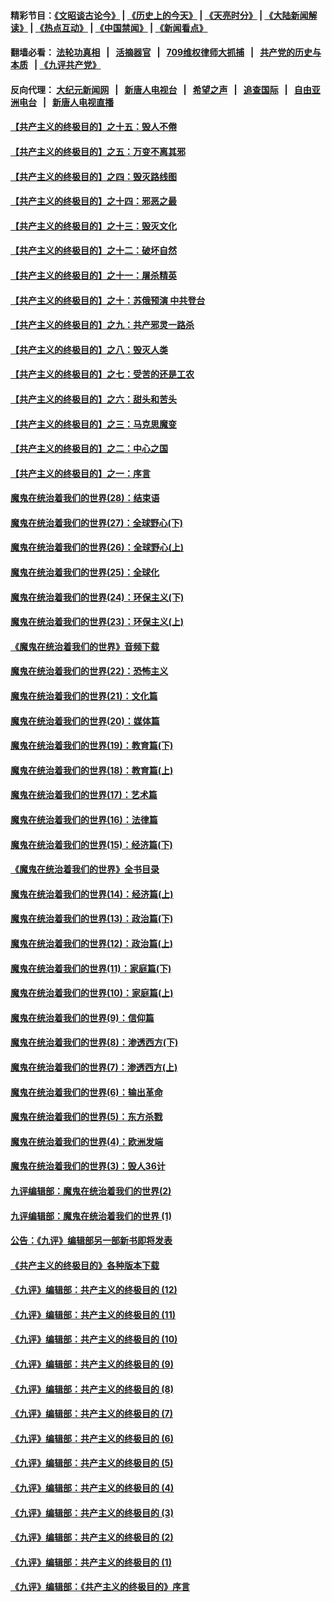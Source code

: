 #### 精彩节目：[《文昭谈古论今》](http://134.209.198.168/wenzhao) | [《历史上的今天》](http://134.209.198.168/today-in-history) | [《天亮时分》](http://134.209.198.168/tianliang) | [《大陆新闻解读》](http://134.209.198.168/ntdtv-comedy) | [《热点互动》](http://134.209.198.168/ntdtv-rdhd)  | [《中国禁闻》](http://134.209.198.168/ntdtv-news) | [《新闻看点》](http://134.209.198.168/news-insight) 

  #### 翻墙必看： [法轮功真相](http://134.209.198.168:10000/videos/truth.html) &nbsp;&nbsp;|&nbsp;&nbsp; [活摘器官](http://134.209.198.168:10000/videos/res/Organs/) &nbsp;&nbsp;|&nbsp;&nbsp; [709维权律师大抓捕](http://134.209.198.168:10000/videos/709/) &nbsp;&nbsp;|&nbsp;&nbsp; [共产党的历史与本质](http://134.209.198.168:10000/videos/ccp.html) &nbsp;&nbsp;| [《九评共产党》](http://134.209.198.168:10000/videos/jiuping/) 

#### 反向代理： [大纪元新闻网](http://134.209.198.168:10080/) &nbsp;&nbsp;|&nbsp;&nbsp; [新唐人电视台](http://134.209.198.168:8000/) &nbsp;&nbsp;|&nbsp;&nbsp; [希望之声](http://134.209.198.168:8200/) &nbsp;&nbsp;|&nbsp;&nbsp; [追查国际](http://134.209.198.168:10010/) &nbsp;&nbsp;|&nbsp;&nbsp; [自由亚洲电台](http://134.209.198.168:9800/) &nbsp;&nbsp;|&nbsp;&nbsp; [新唐人电视直播](http://134.209.198.168/) 

#### [【共产主义的终极目的】之十五：毁人不倦](../pages/nsc422/n11166792.md?t=04090637) 

#### [【共产主义的终极目的】之五：万变不离其邪](../pages/nsc422/n11091285.md?t=04090637) 

#### [【共产主义的终极目的】之四：毁灭路线图](../pages/nsc422/n11086284.md?t=04090637) 

#### [【共产主义的终极目的】之十四：邪恶之最](../pages/nsc422/n11150249.md?t=04090637) 

#### [【共产主义的终极目的】之十三：毁灭文化](../pages/nsc422/n11135227.md?t=04090637) 

#### [【共产主义的终极目的】之十二：破坏自然](../pages/nsc422/n11135214.md?t=04090637) 

#### [【共产主义的终极目的】之十一：屠杀精英](../pages/nsc422/n11118442.md?t=04090637) 

#### [【共产主义的终极目的】之十：苏俄预演 中共登台](../pages/nsc422/n11118424.md?t=04090637) 

#### [【共产主义的终极目的】之九：共产邪灵一路杀](../pages/nsc422/n11114139.md?t=04090637) 

#### [【共产主义的终极目的】之八：毁灭人类](../pages/nsc422/n11108503.md?t=04090637) 

#### [【共产主义的终极目的】之七：受苦的还是工农](../pages/nsc422/n11101809.md?t=04090637) 

#### [【共产主义的终极目的】之六：甜头和苦头](../pages/nsc422/n11096971.md?t=04090637) 

#### [【共产主义的终极目的】之三：马克思魔变](../pages/nsc422/n11061941.md?t=04090637) 

#### [【共产主义的终极目的】之二：中心之国](../pages/nsc422/n11047728.md?t=04090637) 

#### [【共产主义的终极目的】之一：序言](../pages/nsc422/n11086077.md?t=04090637) 

#### [魔鬼在统治着我们的世界(28)：结束语](../pages/nsc422/n10936246.md?t=04090637) 

#### [魔鬼在统治着我们的世界(27)：全球野心(下)](../pages/nsc422/n10928319.md?t=04090637) 

#### [魔鬼在统治着我们的世界(26)：全球野心(上)](../pages/nsc422/n10900318.md?t=04090637) 

#### [魔鬼在统治着我们的世界(25)：全球化](../pages/nsc422/n10788205.md?t=04090637) 

#### [魔鬼在统治着我们的世界(24)：环保主义(下)](../pages/nsc422/n10695307.md?t=04090637) 

#### [魔鬼在统治着我们的世界(23)：环保主义(上)](../pages/nsc422/n10688613.md?t=04090637) 

#### [《魔鬼在统治着我们的世界》音频下载](../pages/nsc422/n10635553.md?t=04090637) 

#### [魔鬼在统治着我们的世界(22)：恐怖主义](../pages/nsc422/n10614727.md?t=04090637) 

#### [魔鬼在统治着我们的世界(21)：文化篇](../pages/nsc422/n10597706.md?t=04090637) 

#### [魔鬼在统治着我们的世界(20)：媒体篇](../pages/nsc422/n10586579.md?t=04090637) 

#### [魔鬼在统治着我们的世界(19)：教育篇(下)](../pages/nsc422/n10564808.md?t=04090637) 

#### [魔鬼在统治着我们的世界(18)：教育篇(上)](../pages/nsc422/n10526970.md?t=04090637) 

#### [魔鬼在统治着我们的世界(17)：艺术篇](../pages/nsc422/n10499093.md?t=04090637) 

#### [魔鬼在统治着我们的世界(16)：法律篇](../pages/nsc422/n10485969.md?t=04090637) 

#### [魔鬼在统治着我们的世界(15)：经济篇(下)](../pages/nsc422/n10469975.md?t=04090637) 

#### [《魔鬼在统治着我们的世界》全书目录](../pages/nsc422/n10464261.md?t=04090637) 

#### [魔鬼在统治着我们的世界(14)：经济篇(上)](../pages/nsc422/n10457370.md?t=04090637) 

#### [魔鬼在统治着我们的世界(13)：政治篇(下)](../pages/nsc422/n10448270.md?t=04090637) 

#### [魔鬼在统治着我们的世界(12)：政治篇(上)](../pages/nsc422/n10444576.md?t=04090637) 

#### [魔鬼在统治着我们的世界(11)：家庭篇(下)](../pages/nsc422/n10440961.md?t=04090637) 

#### [魔鬼在统治着我们的世界(10)：家庭篇(上)](../pages/nsc422/n10435448.md?t=04090637) 

#### [魔鬼在统治着我们的世界(9)：信仰篇](../pages/nsc422/n10432159.md?t=04090637) 

#### [魔鬼在统治着我们的世界(8)：渗透西方(下)](../pages/nsc422/n10429603.md?t=04090637) 

#### [魔鬼在统治着我们的世界(7)：渗透西方(上)](../pages/nsc422/n10426013.md?t=04090637) 

#### [魔鬼在统治着我们的世界(6)：输出革命](../pages/nsc422/n10421536.md?t=04090637) 

#### [魔鬼在统治着我们的世界(5)：东方杀戮](../pages/nsc422/n10417707.md?t=04090637) 

#### [魔鬼在统治着我们的世界(4)：欧洲发端](../pages/nsc422/n10414890.md?t=04090637) 

#### [魔鬼在统治着我们的世界(3)：毁人36计](../pages/nsc422/n10411583.md?t=04090637) 

#### [九评编辑部：魔鬼在统治着我们的世界(2)](../pages/nsc422/n10410036.md?t=04090637) 

#### [九评编辑部：魔鬼在统治着我们的世界 (1)](../pages/nsc422/n10406825.md?t=04090637) 

#### [公告：《九评》编辑部另一部新书即将发表](../pages/nsc422/n10405104.md?t=04090637) 

#### [《共产主义的终极目的》各种版本下载](../pages/nsc422/n10022138.md?t=04090637) 

#### [《九评》编辑部：共产主义的终极目的 (12)](../pages/nsc422/n9933272.md?t=04090637) 

#### [《九评》编辑部：共产主义的终极目的 (11)](../pages/nsc422/n9924973.md?t=04090637) 

#### [《九评》编辑部：共产主义的终极目的 (10)](../pages/nsc422/n9920883.md?t=04090637) 

#### [《九评》编辑部：共产主义的终极目的 (9)](../pages/nsc422/n9916363.md?t=04090637) 

#### [《九评》编辑部：共产主义的终极目的 (8)](../pages/nsc422/n9912488.md?t=04090637) 

#### [《九评》编辑部：共产主义的终极目的 (7)](../pages/nsc422/n9901176.md?t=04090637) 

#### [《九评》编辑部：共产主义的终极目的 (6)](../pages/nsc422/n9899359.md?t=04090637) 

#### [《九评》编辑部：共产主义的终极目的 (5)](../pages/nsc422/n9893174.md?t=04090637) 

#### [《九评》编辑部：共产主义的终极目的 (4)](../pages/nsc422/n9891246.md?t=04090637) 

#### [《九评》编辑部：共产主义的终极目的 (3)](../pages/nsc422/n9879879.md?t=04090637) 

#### [《九评》编辑部：共产主义的终极目的 (2)](../pages/nsc422/n9876205.md?t=04090637) 

#### [《九评》编辑部：共产主义的终极目的 (1)](../pages/nsc422/n9865857.md?t=04090637) 

#### [《九评》编辑部：《共产主义的终极目的》序言](../pages/nsc422/n9862666.md?t=04090637) 

